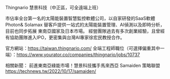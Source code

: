 
Thingnario 慧景科技（中正區，可全遠端上班）

市佔率全台第一名的太陽能裝置智慧監控軟體公司，以自家研發的SaaS軟體Photon& Solamax 替客戶提供一站式的太陽能裝置管理、AI偵測以及即時分析，目前也同步拓展
東南亞國家及日本市場。
經營團隊過去有多次創業經驗，且曾經有協助團隊進入IPO，更密集與台灣AI專家徐宏民教授合作。

官方網站：https://taiwan.thingnario.com/
全端工程師職位（可選擇偏重其中一端）：https://www.yourator.co/companies/thingnario/jobs/10737

相關新聞：
前進東南亞綠能市場！慧景科技攜手馬來西亞 Samaiden 策略聯盟
https://technews.tw/2022/10/17/samaiden/